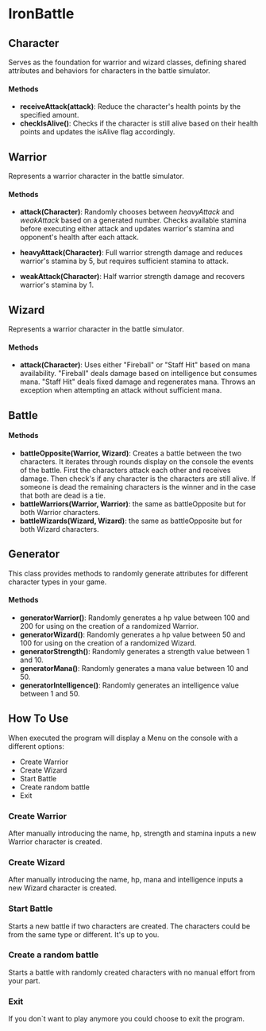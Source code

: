 # IronBattle


## Character

Serves as the foundation for warrior and wizard classes, defining shared attributes and behaviors for characters in the battle simulator.

#### Methods

- **receiveAttack(attack)**: Reduce the character's health points by the specified amount.
- **checkIsAlive()**: Checks if the character is still alive based on their health points and updates the isAlive flag accordingly.

## Warrior
Represents a warrior character in the battle simulator.

#### Methods
- **attack(Character)**: Randomly chooses between *heavyAttack* and *weakAttack* based on a generated number.
Checks available stamina before executing either attack and updates warrior's stamina and opponent's health after each attack.

- **heavyAttack(Character)**: Full warrior strength damage and reduces warrior's stamina by 5, but requires sufficient stamina to attack.

- **weakAttack(Character)**: Half warrior strength damage and recovers warrior's stamina by 1.

## Wizard
Represents a warrior character in the battle simulator.

#### Methods
- **attack(Character)**: Uses either "Fireball" or "Staff Hit" based on mana availability. 
"Fireball" deals damage based on intelligence but consumes mana. "Staff Hit" deals fixed damage and regenerates mana. 
Throws an exception when attempting an attack without sufficient mana.


## Battle

#### Methods
- **battleOpposite(Warrior, Wizard)**: Creates a battle between the two characters. It iterates through rounds display on the console the events of the battle.
First the characters attack each other and receives damage. Then check's if any character is the characters are still alive.
If someone is dead the remaining characters is the winner and in the case that both are dead is a tie.
- **battleWarriors(Warrior, Warrior)**: the same as battleOpposite but for both Warrior characters.
- **battleWizards(Wizard, Wizard)**: the same as battleOpposite but for both Wizard characters.

## Generator
This class provides methods to randomly generate attributes for different character types in your game. 

#### Methods
- **generatorWarrior()**: Randomly generates a hp value between 100 and 200 for using on the creation of a randomized Warrior.
- **generatorWizard()**: Randomly generates a hp value between 50 and 100 for using on the creation of a randomized Wizard.
- **generatorStrength()**: Randomly generates a strength value between 1 and 10.
- **generatorMana()**: Randomly generates a mana value between 10 and 50.
- **generatorIntelligence()**: Randomly generates an intelligence value between 1 and 50.

## How To Use

When executed the program will display a Menu on the console with a different options:

- Create Warrior
- Create Wizard
- Start Battle
- Create random battle
- Exit

### Create Warrior
After manually introducing the name, hp, strength and stamina inputs a new Warrior character is created.

### Create Wizard
After manually introducing the name, hp, mana and intelligence inputs a new Wizard character is created.

### Start Battle
Starts a new battle if two characters are created. The characters could be from the same type or different. It's up to you.

### Create a random battle
Starts a battle with randomly created characters with no manual effort from your part.

### Exit
If you don`t want to play anymore you could choose to exit the program.